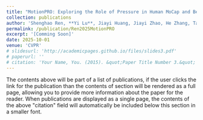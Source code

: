 ```yaml
---
title: "MotionPRO: Exploring the Role of Pressure in Human MoCap and Beyond"
collection: publications
author: 'Shenghao Ren, **Yi Lu**, Jiayi Huang, Jiayi Zhao, He Zhang, Tao Yu†, Qiu Shen†, Xun Cao†,'
permalink: /publication/Ren2025MotionPRO
excerpt: '[Comming Soon]'
date: 2025-10-01
venue: 'CVPR'
# slidesurl: 'http://academicpages.github.io/files/slides3.pdf'
# paperurl: ''
# citation: 'Your Name, You. (2015). &quot;Paper Title Number 3.&quot; <i>Journal 1</i>. 1(3).'
---
```


The contents above will be part of a list of publications, if the user clicks the link for the publication than the contents of section will be rendered as a full page, allowing you to provide more information about the paper for the reader. When publications are displayed as a single page, the contents of the above "citation" field will automatically be included below this section in a smaller font.